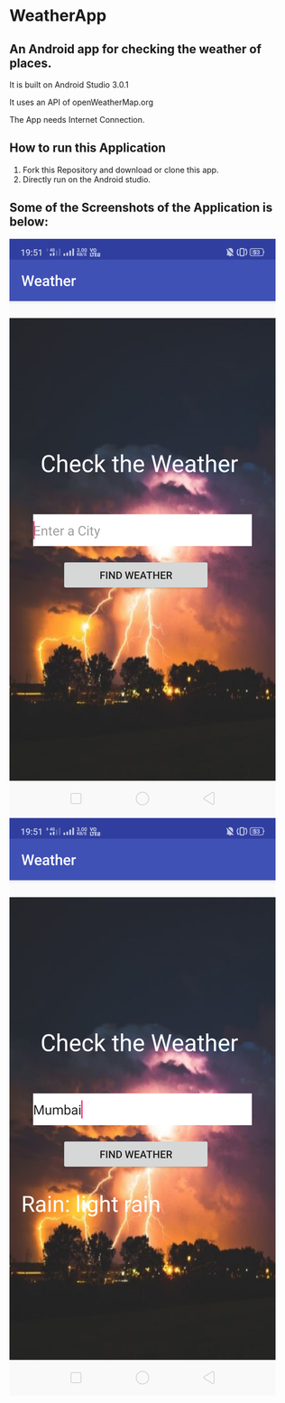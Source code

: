 # WeatherApp
## An Android app for checking the weather of places.

It is built on Android Studio 3.0.1

It uses an API of openWeatherMap.org

The App needs Internet Connection.

## How to run this Application
1. Fork this Repository and download or clone this app.
2. Directly run on the Android studio.

## Some of the Screenshots of the Application is below:

![fig 1](weather.png)
![fig 2](weather2.png)

